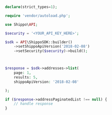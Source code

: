 <!-- Start SDK Example Usage [usage] -->
```php
declare(strict_types=1);

require 'vendor/autoload.php';

use Shippo\API;

$security = '<YOUR_API_KEY_HERE>';

$sdk = API\ShippoSDK::builder()
    ->setShippoApiVersion('2018-02-08')
    ->setSecurity($security)->build();



$response = $sdk->addresses->list(
    page: 1,
    results: 5,
    shippoApiVersion: '2018-02-08'

);

if ($response->addressPaginatedList !== null) {
    // handle response
}
```
<!-- End SDK Example Usage [usage] -->